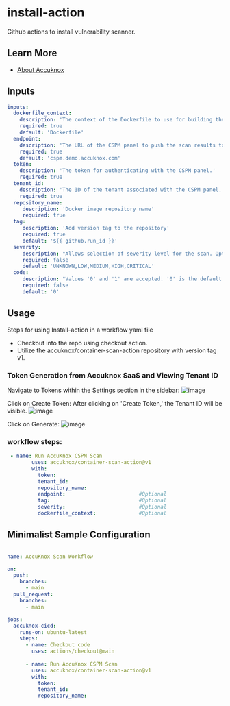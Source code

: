 # install-action

Github actions to install vulnerability scanner.

## Learn More

- [About Accuknox](https://www.accuknox.com/)

## Inputs

```yaml
inputs:
  dockerfile_context:
    description: 'The context of the Dockerfile to use for building the image.'
    required: true
    default: 'Dockerfile'
  endpoint:
    description: 'The URL of the CSPM panel to push the scan results to.'
    required: true
    default: 'cspm.demo.accuknox.com'
  token:
    description: 'The token for authenticating with the CSPM panel.'
    required: true
  tenant_id:
    description: 'The ID of the tenant associated with the CSPM panel.'
    required: true
  repository_name: 
     description: 'Docker image repository name'
     required: true
  tag:
     description: 'Add version tag to the repository'
     required: true
     default: '${{ github.run_id }}'
  severity:
     description: "Allows selection of severity level for the scan. Options include UNKNOWN, LOW, MEDIUM, HIGH, CRITICAL. If specified, the scan will target vulnerabilities of the selected severity level."
     required: false
     default: 'UNKNOWN,LOW,MEDIUM,HIGH,CRITICAL'
  code:
     description: "Values '0' and '1' are accepted. '0' is the default value, which indicates that the pipeline will not be halted if the specified severity is found, while '1' indicates that the pipeline will stop if a specified severity level is detected." 
     required: false
     default: '0'
```

## Usage

Steps for using Install-action in a workflow yaml file 
- Checkout into the repo using checkout action.
- Utilize the accuknox/container-scan-action repository with version tag v1.

### Token Generation from Accuknox SaaS and Viewing Tenant ID

Navigate to Tokens within the Settings section in the sidebar:
![image](https://github.com/udit-uniyal/Install-action/assets/115368361/2d3d0854-de77-4b51-87cd-7e284904bff4)

Click on Create Token: 
After clicking on 'Create Token,' the Tenant ID will be visible.
![image](https://github.com/udit-uniyal/Install-action/assets/115368361/20680bb9-fd35-4653-9106-d1ff8018cadb)

Click on Generate:
![image](https://github.com/udit-uniyal/Install-action/assets/115368361/918aac30-4289-4fcf-b6ff-c6fb116f3266)

### workflow steps:

```yaml
 - name: Run AccuKnox CSPM Scan
        uses: accuknox/container-scan-action@v1
        with:                      
          token: 
          tenant_id: 
          repository_name:
          endpoint:                        #Optional
          tag:                             #Optional
          severity:                        #Optional
          dockerfile_context:              #Optional
```


## Minimalist Sample Configuration 

```yaml

name: AccuKnox Scan Workflow

on:
  push:
    branches:
      - main
  pull_request:
    branches:
      - main

jobs:
  accuknox-cicd:
    runs-on: ubuntu-latest
    steps:
      - name: Checkout code
        uses: actions/checkout@main  
     
      - name: Run AccuKnox CSPM Scan
        uses: accuknox/container-scan-action@v1
        with:
          token: 
          tenant_id: 
          repository_name: 
```

